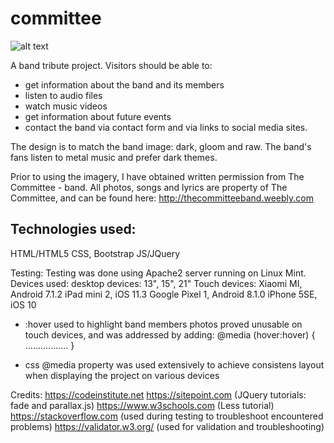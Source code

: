 # committee
![alt text](https://github.com/sadfaerie/committee/blob/master/images/project.png)

A band tribute project.
Visitors should be able to:
- get information about the band and its members
- listen to audio files
- watch music videos 
- get information about future events
- contact the band via contact form and via links to social media sites. 

The design is to match the band image: dark, gloom and raw. 
The band's fans listen to metal music and prefer dark themes.

Prior to using the imagery, I have obtained written permission from The Committee - band. 
All photos, songs and lyrics are property of The Committee, and can be found here: http://thecommitteeband.weebly.com


<h2>Technologies used:</h2>
HTML/HTML5
CSS, Bootstrap
JS/JQuery

Testing:
Testing was done using Apache2 server running on Linux Mint.
Devices used: desktop devices: 13", 15", 21"
Touch devices: 
Xiaomi MI, Android 7.1.2
iPad mini 2, iOS 11.3
Google Pixel 1, Android 8.1.0
iPhone 5SE, iOS 10

- :hover used to highlight band members photos proved unusable on touch devices, and was addressed by adding: 
  @media (hover:hover) {
  .................
  }

- css @media property was used extensively to achieve consistens layout when displaying the project on various devices


Credits:
https://codeinstitute.net
https://sitepoint.com (JQuery tutorials: fade and parallax.js)
https://www.w3schools.com (Less tutorial)
https://stackoverflow.com (used during testing to troubleshoot encountered problems)
https://validator.w3.org/ (used for validation and troubleshooting)

